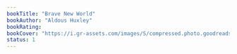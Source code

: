 ```yaml
---
bookTitle: "Brave New World"
bookAuthor: "Aldous Huxley"
bookRating:
bookCover: "https://i.gr-assets.com/images/S/compressed.photo.goodreads.com/books/1436799965l/25902105._SY475_.jpg"
status: 1
---
```

